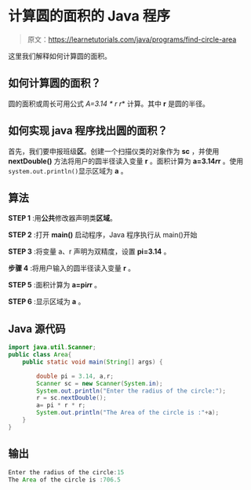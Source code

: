 # 计算圆的面积的 Java 程序

> 原文：<https://learnetutorials.com/java/programs/find-circle-area>

这里我们解释如何计算圆的面积。

## 如何计算圆的面积？

圆的面积或周长可用公式 **A=3.14 * r* r** 计算。其中 **r** 是圆的半径。

## 如何实现 java 程序找出圆的面积？

首先，我们要申报班级**区**。创建一个扫描仪类的对象作为 **sc** ，并使用 **nextDouble()** 方法将用户的圆半径读入变量 **r** 。面积计算为 **a=3.14*r*r** 。使用`system.out.println()`显示区域为 **a** 。

## 算法

**STEP 1** :用**公共**修改器声明类**区域**。

**STEP 2** :打开 **main()** 启动程序，Java 程序执行从 main()开始

**STEP 3** :将变量 a、r 声明为双精度，设置 **pi=3.14** 。

**步骤 4** :将用户输入的圆半径读入变量 **r** 。

**STEP 5** :面积计算为 **a=pi*r*r** 。

**STEP 6** :显示区域为 **a** 。

## Java 源代码

```java
import java.util.Scanner;
public class Area{
    public static void main(String[] args) {

        double pi = 3.14, a,r;
        Scanner sc = new Scanner(System.in);
        System.out.println("Enter the radius of the circle:");
        r = sc.nextDouble();
        a= pi * r * r;
        System.out.println("The Area of the circle is :"+a);
    }  
}

```

## 输出

```java
Enter the radius of the circle:15
The Area of the circle is :706.5
```